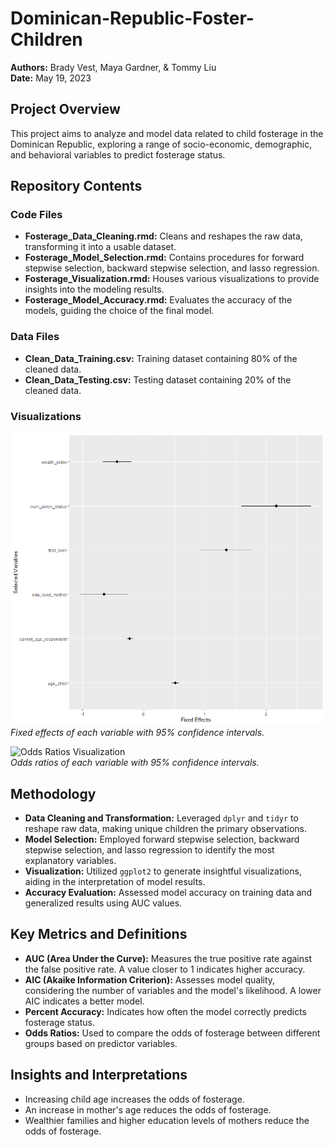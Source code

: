 # Dominican-Republic-Foster-Children

**Authors:** Brady Vest, Maya Gardner, & Tommy Liu  
**Date:** May 19, 2023

## Project Overview
This project aims to analyze and model data related to child fosterage in the Dominican Republic, exploring a range of socio-economic, demographic, and behavioral variables to predict fosterage status.

## Repository Contents

### Code Files
- **Fosterage_Data_Cleaning.rmd:** Cleans and reshapes the raw data, transforming it into a usable dataset.
- **Fosterage_Model_Selection.rmd:** Contains procedures for forward stepwise selection, backward stepwise selection, and lasso regression.
- **Fosterage_Visualization.rmd:** Houses various visualizations to provide insights into the modeling results.
- **Fosterage_Model_Accuracy.rmd:** Evaluates the accuracy of the models, guiding the choice of the final model.

### Data Files
- **Clean_Data_Training.csv:** Training dataset containing 80% of the cleaned data.
- **Clean_Data_Testing.csv:** Testing dataset containing 20% of the cleaned data.

### Visualizations
![Fixed Effects Visualization](/Code/fixed_effects_vis.png)  
*Fixed effects of each variable with 95% confidence intervals.*

![Odds Ratios Visualization](/Code/odds_vis.png)  
*Odds ratios of each variable with 95% confidence intervals.*

## Methodology
- **Data Cleaning and Transformation:** Leveraged `dplyr` and `tidyr` to reshape raw data, making unique children the primary observations.
- **Model Selection:** Employed forward stepwise selection, backward stepwise selection, and lasso regression to identify the most explanatory variables.
- **Visualization:** Utilized `ggplot2` to generate insightful visualizations, aiding in the interpretation of model results.
- **Accuracy Evaluation:** Assessed model accuracy on training data and generalized results using AUC values.

## Key Metrics and Definitions
- **AUC (Area Under the Curve):** Measures the true positive rate against the false positive rate. A value closer to 1 indicates higher accuracy.
- **AIC (Akaike Information Criterion):** Assesses model quality, considering the number of variables and the model's likelihood. A lower AIC indicates a better model.
- **Percent Accuracy:** Indicates how often the model correctly predicts fosterage status.
- **Odds Ratios:** Used to compare the odds of fosterage between different groups based on predictor variables.

## Insights and Interpretations
- Increasing child age increases the odds of fosterage.
- An increase in mother's age reduces the odds of fosterage.
- Wealthier families and higher education levels of mothers reduce the odds of fosterage.
